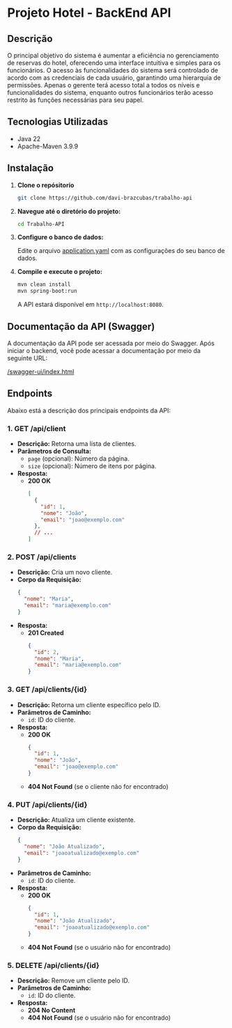 # Projeto Hotel - BackEnd API

## Descrição

O principal objetivo do sistema é aumentar a eficiência no gerenciamento de reservas do hotel, oferecendo uma interface intuitiva e simples para os funcionários. O acesso às funcionalidades do sistema será controlado de acordo com as credenciais de cada usuário, garantindo uma hierarquia de permissões. Apenas o gerente terá acesso total a todos os níveis e funcionalidades do sistema, enquanto outros funcionários terão acesso restrito às funções necessárias para seu papel.

## Tecnologias Utilizadas

- Java 22
- Apache-Maven 3.9.9

## Instalação

1. **Clone o repósitorio**
    ```bash
   git clone https://github.com/davi-brazcubas/trabalho-api
   ```

2. **Navegue até o diretório do projeto:**

   ```bash
   cd Trabalho-API
   ```

3. **Configure o banco de dados:**

   Edite o arquivo [application.yaml](src/main/resources/application.yaml) com as configurações do seu banco de dados.


4. **Compile e execute o projeto:**

   ```bash
   mvn clean install
   mvn spring-boot:run
   ```

   A API estará disponível em `http://localhost:8080`.

## Documentação da API (Swagger)

A documentação da API pode ser acessada por meio do Swagger. Após iniciar o backend, você pode acessar a documentação por meio da seguinte URL:

[/swagger-ui/index.html](http://localhost:8080//swagger-ui/index.html)

## Endpoints

Abaixo está a descrição dos principais endpoints da API:

### **1. GET /api/client**

- **Descrição:** Retorna uma lista de clientes.
- **Parâmetros de Consulta:**
  - `page` (opcional): Número da página.
  - `size` (opcional): Número de itens por página.
- **Resposta:**
  - **200 OK**
    ```json
    [
      {
        "id": 1,
        "nome": "João",
        "email": "joao@exemplo.com"
      },
      // ...
    ]
    ```

### **2. POST /api/clients**

- **Descrição:** Cria um novo cliente.
- **Corpo da Requisição:**
  ```json
  {
    "nome": "Maria",
    "email": "maria@exemplo.com"
  }
  ```
- **Resposta:**
  - **201 Created**
    ```json
    {
      "id": 2,
      "nome": "Maria",
      "email": "maria@exemplo.com"
    }
    ```

### **3. GET /api/clients/{id}**

- **Descrição:** Retorna um cliente específico pelo ID.
- **Parâmetros de Caminho:**
  - `id`: ID do cliente.
- **Resposta:**
  - **200 OK**
    ```json
    {
      "id": 1,
      "nome": "João",
      "email": "joao@exemplo.com"
    }
    ```
  - **404 Not Found** (se o cliente não for encontrado)

### **4. PUT /api/clients/{id}**

- **Descrição:** Atualiza um cliente existente.
- **Corpo da Requisição:**
  ```json
  {
    "nome": "João Atualizado",
    "email": "joaoatualizado@exemplo.com"
  }
  ```
- **Parâmetros de Caminho:**
  - `id`: ID do cliente.
- **Resposta:**
  - **200 OK**
    ```json
    {
      "id": 1,
      "nome": "João Atualizado",
      "email": "joaoatualizado@exemplo.com"
    }
    ```
  - **404 Not Found** (se o usuário não for encontrado)

### **5. DELETE /api/clients/{id}**

- **Descrição:** Remove um cliente pelo ID.
- **Parâmetros de Caminho:**
  - `id`: ID do cliente.
- **Resposta:**
  - **204 No Content**
  - **404 Not Found** (se o usuário não for encontrado)


